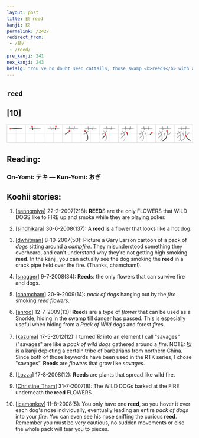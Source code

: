 ```yaml
---
layout: post
title: 荻 reed
kanji: 荻
permalink: /242/
redirect_from:
 - /荻/
 - /reed/
pre_kanji: 241
nex_kanji: 243
heisig: "You've no doubt seen cattails, those swamp <b>reeds</b> with a furry <i>flower</i> to them like the tail of a cat. This might just turn out to be a good way to get rid of a troublesome <i>pack of wild dogs</i>: lure them into a swamp of these <b>reeds</b> with the cattail <i>flowers</i> and then set <i>fire</i> to the swamp. Take care to focus on the <i>flower</i> rather than the &quot;cattail&quot; to avoid confusion with frame 259 below."
---
```


## `reed`

## [10]

<div class="stroke"><img src="../images/E88DBB.png" /></div>

## Reading:

### On-Yomi: テキ &mdash; Kun-Yomi: おぎ

## Koohii stories:

1) [<a href="http://kanji.koohii.com/profile/sannomiya">sannomiya</a>] 22-2-2007(218): <strong>REED</strong>S are the only FLOWERS that WILD DOGS like to FIRE up and smoke while they are playing poker. 

2) [<a href="http://kanji.koohii.com/profile/sindhikara">sindhikara</a>] 30-6-2008(137): A<strong> reed</strong> is a flower that looks like a hot dog. 

3) [<a href="http://kanji.koohii.com/profile/dwhitman">dwhitman</a>] 8-10-2007(50): Picture a Gary Larson cartoon of a pack of <em>dogs</em> sitting around a <em>campfire</em>. They misunderstood something they overheard, and can&#039;t understand why they&#039;re not getting high smoking<strong> reed</strong>. In the kanji, you can actually see the dog smoking the<strong> reed</strong> in a crack pipe held over the fire. (Thanks, chamcham!). 

4) [<a href="http://kanji.koohii.com/profile/snagger">snagger</a>] 9-7-2008(34): <strong>Reed</strong>s: the only flowers that can survive fire and dogs. 

5) [<a href="http://kanji.koohii.com/profile/chamcham">chamcham</a>] 20-9-2009(14): <em>pack of dogs</em> hanging out by the <em>fire</em> smoking <em>reed</em> <em>flowers</em>. 

6) [<a href="http://kanji.koohii.com/profile/anroo">anroo</a>] 12-7-2009(13): <strong>Reed</strong>s are a type of <em>flower</em> that can be used as a Snorkle, hiding in the swamp till danger has passed. This is especially useful when hiding from a <em>Pack of Wild dogs</em> and forest <em>fire</em>s. 

7) [<a href="http://kanji.koohii.com/profile/kazuma">kazuma</a>] 17-5-2012(12): I turned 狄 into an element I call &quot;savages&quot; (&quot;savages&quot; are like a <em>pack of wild dogs</em> gathered around a <em>fire</em>. NOTE: 狄 is a kanji depicting a certain tribe of barbarians from northern China. Since both of those keywords have been used in the RTK series, I chose &quot;savages&quot;.<strong> Reed</strong>s are <em>flowers</em> that grow like <em>savages</em>. 

8) [<a href="http://kanji.koohii.com/profile/Lozza">Lozza</a>] 17-8-2008(12): <strong>Reed</strong>s are plants that spread like wild fire. 

9) [<a href="http://kanji.koohii.com/profile/Christine_Tham">Christine_Tham</a>] 31-7-2007(8): The WILD DOGs barked at the FIRE underneath the<strong> reed</strong> FLOWERS . 

10) [<a href="http://kanji.koohii.com/profile/icamonkey">icamonkey</a>] 11-8-2008(5): You only have one<strong> reed</strong>, so you hover it over each dog&#039;s nose individually, eventually leading an entire <em>pack of dogs</em> into your <em>fire</em>. You can even see his nose sniffing the curious<strong> reed</strong>. Remember you must be very cautious, no sudden movements or else the whole pack will tear you to pieces. 
